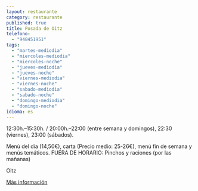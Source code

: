 ```yaml
---
layout: restaurante
category: restaurante
published: true
title: Posada de Oitz
telefono:
  - "948451951"
tags:
  - "martes-mediodia"
  - "miercoles-mediodia"
  - "miercoles-noche"
  - "jueves-mediodia"
  - "jueves-noche"
  - "viernes-mediodia"
  - "viernes-noche"
  - "sabado-mediodia"
  - "sabado-noche"
  - "domingo-mediodia"
  - "domingo-noche"
idioma: es
---
```


12:30h.–15:30h. / 20:00h.–22:00 (entre semana y domingos), 22:30 (viernes), 23:00 (sábados).

Menú del día (14,50€), carta (Precio medio: 25-26€), menú fin de semana y menús temáticos. FUERA DE HORARIO: Pinchos y raciones (por las mañanas)

Oitz

[Más información](http://www.consorciobertiz.org/consorcio/dondecomer/restaurantes/oitz-es-0-188/posada-de-oitz-es.html)
